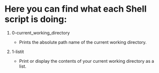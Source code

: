 # Here you can find what each Shell script is doing:

1. 0-current_working_directory
   - Prints the absolute path name of the current working directory.

2. 1-listit
   - Print or display the contents of your current working directory as a list.
